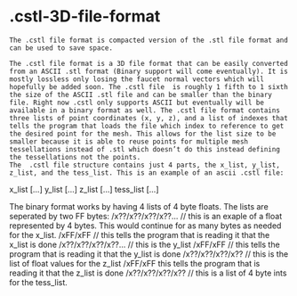 # .cstl-3D-file-format
    The .cstl file format is compacted version of the .stl file format and can be used to save space.
    
    The .cstl file format is a 3D file format that can be easily converted from an ASCII .stl format (Binary support will come eventually). It is mostly lossless only losing the faucet normal vectors which will hopefully be added soon. The .cstl file  is roughly 1 fifth to 1 sixth the size of the ASCII .stl file and can be smaller than the binary file. Right now .cstl only supports ASCII but eventually will be available in a binary format as well. The .cstl file format contains three lists of point coordinates (x, y, z), and a list of indexes that tells the program that loads the file which index to reference to get the desired point for the mesh. This allows for the list size to be smaller because it is able to reuse points for multiple mesh tessellations instead of .stl which doesn’t do this instead defining the tessellations not the points.
    The  .cstl file structure contains just 4 parts, the x_list, y_list, z_list, and the tess_list. This is an example of an ascii .cstl file:
x_list  [...]
y_list  [...]
z_list  [...]
tess_list  [...]

The binary format works by having 4 lists of 4 byte floats. The lists are seperated by two FF bytes:
/x??/x??/x??/x??... // this is an exaple of a float represented by 4 bytes. This would continue for as many bytes as needed for the x_list.
/xFF/xFF // this tells the program that is reading it that the x_list is done
/x??/x??/x??/x??... // this is the y_list
/xFF/xFF // this tells the program that is reading it that the y_list is done
/x??/x??/x??/x?? // this is the list of float values for the z_list
/xFF/xFF this tells the program that is reading it that the z_list is done
/x??/x??/x??/x?? // this is a list of 4 byte ints for the tess_list.
